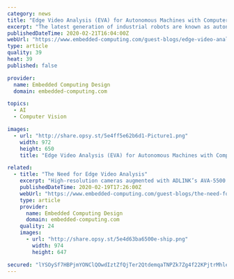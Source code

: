 ```yaml
---
category: news
title: "Edge Video Analysis (EVA) for Autonomous Machines with Computer Vision"
excerpt: "The latest generation of industrial robots are known as autonomous mobile robots (AMRs). These robots employ a fusion of sophisticated sensor systems, like global positioning system (GPS) and computer vision, augmented with state-of-the-art artificial intelligence (AI) and deep learning (DL) technologies. These technologies allow AMRs to ..."
publishedDateTime: 2020-02-21T16:04:00Z
webUrl: "https://www.embedded-computing.com/guest-blogs/edge-video-analysis-eva-for-autonomous-machines-with-computer-vision"
type: article
quality: 39
heat: 39
published: false

provider:
  name: Embedded Computing Design
  domain: embedded-computing.com

topics:
  - AI
  - Computer Vision

images:
  - url: "http://share.opsy.st/5e4ff5e62b6d1-Picture1.png"
    width: 972
    height: 650
    title: "Edge Video Analysis (EVA) for Autonomous Machines with Computer Vision"

related:
  - title: "The Need for Edge Video Analysis"
    excerpt: "High-resolution cameras augmented with ADLINK’s AVA-5500 AI-enabled video analytics platform equipped with an EGX-MXM-P3000 GPU module, which is powered by an NVIDIA® Quadro® Embedded GPU, can detect problems on the track as far as a kilometer away. The result is similar to providing the driver with an additional pair of eyes that never get ..."
    publishedDateTime: 2020-02-19T17:26:00Z
    webUrl: "https://www.embedded-computing.com/guest-blogs/the-need-for-edge-video-analysis"
    type: article
    provider:
      name: Embedded Computing Design
      domain: embedded-computing.com
    quality: 24
    images:
      - url: "http://share.opsy.st/5e4d63ba6500e-ship.png"
        width: 974
        height: 647

secured: "lYSOySf7HBPjmYONClQOwdIztZfQjTer2QtdemqaTNPZk7Zg4f22KPjtrMhleWdXGbPgyZogCAwHEUXzuMNUcc6xAxhgi1xN9T/QF1USsG9XYXNzTilJbTKMvA/Fpz7KeY48qj43n3pzu+dm2kOoVyTP4LVanAF89JCvRdoTvw8QDmabWlJwe+0DMg8uRC0WpoBJ6p4QxskFOCaudvuisAnRjdxh+LtdHcrwMtuNjodyARG00MP7mmexkv5hCS4qVe0Fr4QfYApVa6ILa8i1CUaQ135yrEP/EVX+IVaAIlLNYg6yNVg8hcbIqL2jKNz59vJg5rxwndwN88dV164zVmRuzyGbWuLl2lWvUBImO7wMJHguh+z9wqIHRQxodQZHVw2MDHg8FDkFjX4aBMF5kTgw4Ik+cn2aL+ErxVAnkq9CwAKY9Tz9WPl0Yj7eUOxN78CMKGWZO1DHIxOLROf7+Nws0WFaND9e+T1N2dQr+5Q=;ZZbRKT62L81ZdiXnjbC2cQ=="
---
```


